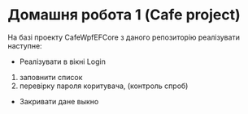 ﻿# Домашня робота 1 (Cafe project)

На базі проекту CafeWpfEFCore з даного репозиторію реалізувати наступне:

- Реалізувати в вікні Login
 1. заповнити список 
 2. перевірку пароля коритувача, (контроль спроб)
- Закривати дане выкно
